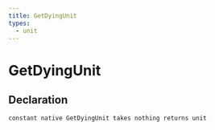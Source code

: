 ```yaml
---
title: GetDyingUnit
types:
  - unit
---
```


# GetDyingUnit

## Declaration

```jass
constant native GetDyingUnit takes nothing returns unit
```
